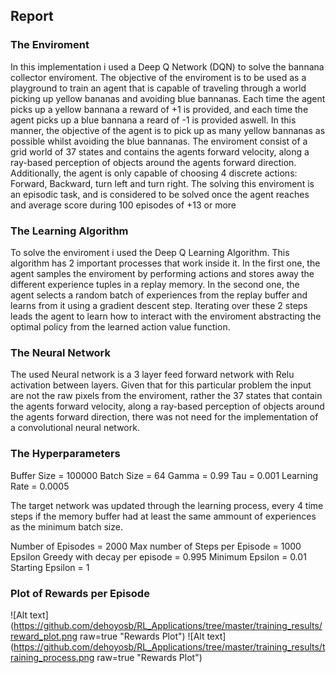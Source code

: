## Report

### The Enviroment
In this implementation i used a Deep Q Network (DQN) to solve the bannana collector enviroment. The objective of the enviroment is to be used as a playground to train an agent that is capable of traveling through a world picking up yellow bananas and avoiding blue bannanas. Each time the agent picks up a yellow bannana a reward of +1 is provided, and each time the agent picks up a blue bannana a reard of -1 is provided aswell. In this manner, the objective of the agent is to pick up as many yellow bannanas as possible whilst avoiding the blue bannanas. The enviroment consist of a grid world of 37 states and contains the agents forward velocity, along a ray-based perception of objects around the agents forward direction. Additionally, the agent is only capable of choosing 4 discrete actions: Forward, Backward, turn left and turn right. The solving this enviroment is an episodic task, and is considered to be solved once the agent reaches and average score during 100 episodes of +13 or more

### The Learning Algorithm
To solve the enviroment i used the Deep Q Learning Algorithm. This algorithm has 2 important processes that work inside it. In the first one, the agent samples the enviroment by performing actions and stores away the different experience tuples in a replay memory. In the second one, the agent selects a random batch of experiences from the replay buffer and learns from it using a gradient descent step. Iterating over these 2 steps leads the agent to learn how to interact with the enviroment abstracting the optimal policy from the learned action value function.

### The Neural Network
The used Neural network is a 3 layer feed forward network with Relu activation between layers. Given that for this particular problem the input are not the raw pixels from the enviroment, rather the 37 states that contain the agents forward velocity, along a ray-based perception of objects around the agents forward direction, there was not need for the implementation of a convolutional neural network.

### The Hyperparameters
Buffer Size = 100000
Batch Size = 64
Gamma = 0.99
Tau = 0.001
Learning Rate = 0.0005

The target network was updated through the learning process, every 4 time steps if the memory buffer had at least the same ammount of experiences as the minimum batch size.

Number of Episodes = 2000
Max number of Steps per Episode = 1000
Epsilon Greedy with decay per episode = 0.995
Minimum Epsilon = 0.01
Starting Epsilon = 1

### Plot of Rewards per Episode
![Alt text](https://github.com/dehoyosb/RL_Applications/tree/master/training_results/reward_plot.png raw=true "Rewards Plot")
![Alt text](https://github.com/dehoyosb/RL_Applications/tree/master/training_results/training_process.png raw=true "Rewards Plot")


